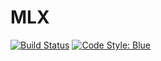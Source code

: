 # MLX

[![Build Status](https://github.com/stemann/MLX.jl/actions/workflows/CI.yml/badge.svg?branch=master)](https://github.com/stemann/MLX.jl/actions/workflows/CI.yml?query=branch%3Amaster)
[![Code Style: Blue](https://img.shields.io/badge/code%20style-blue-4495d1.svg)](https://github.com/JuliaDiff/BlueStyle)
